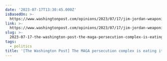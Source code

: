 ```yaml
---
date: '2023-07-17T13:30:45.000Z'
isBasedOn: >-
  https://www.washingtonpost.com/opinions/2023/07/17/jim-jordan-weaponization-hearing-wray-fbi-trump-maga
link: >-
  https://www.washingtonpost.com/opinions/2023/07/17/jim-jordan-weaponization-hearing-wray-fbi-trump-maga
slug: >-
  2023-07-17-the-washington-post-the-maga-persecution-complex-is-eating-itself-to-deat
tags:
  - politics
title: '[The Washington Post] The MAGA persecution complex is eating itself to deat'
---
```


